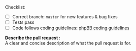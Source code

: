 Checklist:
- [ ] Correct branch: `master` for new features & bug fixes
- [ ] Tests pass
- [ ] Code follows coding guidelines: [phpBB coding guidelines](https://area51.phpbb.com/docs/dev/master/development/coding_guidelines.html)

**Describe the pull request :**   
A clear and concise description of what the pull request is for.
